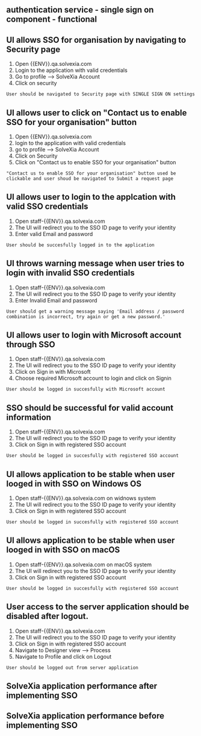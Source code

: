 ## authentication service - single sign on component - functional

## UI allows SSO for organisation by navigating to Security page

1. Open {{ENV}}.qa.solvexia.com
2. Login to the application with valid credentials
3. Go to profile --> SolveXia Account
4. Click on security 

`User should be navigated to Security page with SINGLE SIGN ON settings`

## UI allows user to click on "Contact us to enable SSO for your organisation" button

1. Open {{ENV}}.qa.solvexia.com
2. login to the application with valid credentials
3. go to profile --> SolveXia Account
4. Click on Security 
5. Click on "Contact us to enable SSO for your organisation" button

`"Contact us to enable SSO for your organisation" button used be clickable and user shoud be navigated to Submit a request page`

## UI allows user to login to the applcation with valid SSO credentials

1. Open staff-{{ENV}}.qa.solvexia.com
2. The UI will redirect you to the SSO ID page to verify your identity 
3. Enter valid Email and password

 `User should be succesfully logged in to the application`

## UI throws warning message when user tries to login with invalid SSO credentials
 
1. Open staff-{{ENV}}.qa.solvexia.com
2. The UI will redirect you to the SSO ID page to verify your identity 
3. Enter Invalid Email and password

`User should get a warning message saying 'Email address / password combination is incorrect, try again or get a new password.'`

## UI allows user to login with Microsoft account through SSO

1. Open staff-{{ENV}}.qa.solvexia.com
2. The UI will redirect you to the SSO ID page to verify your identity 
3. Click on Sign in with Microsoft
4. Choose required Microsoft account to login and click on Signin

`User should be logged in succesfully with Microsoft account`

## SSO should be successful for valid account information

1. Open staff-{{ENV}}.qa.solvexia.com
2. The UI will redirect you to the SSO ID page to verify your identity 
3. Click on Sign in with registered SSO account

`User should be logged in succesfully with registered SSO account`

## UI allows application to be stable when user looged in with SSO on Windows OS

1. Open staff-{{ENV}}.qa.solvexia.com on widnows system
2. The UI will redirect you to the SSO ID page to verify your identity 
3. Click on Sign in with registered SSO account

`User should be logged in succesfully with registered SSO account`

## UI allows application to be stable when user looged in with SSO on macOS

1. Open staff-{{ENV}}.qa.solvexia.com on macOS system
2. The UI will redirect you to the SSO ID page to verify your identity 
3. Click on Sign in with registered SSO account

`User should be logged in succesfully with registered SSO account`

## User access to the server application should be disabled after logout.

1. Open staff-{{ENV}}.qa.solvexia.com 
2. The UI will redirect you to the SSO ID page to verify your identity 
3. Click on Sign in with registered SSO account
4. Navigate to Designer view  --> Process
5. Navigate to Profile and click on Logout

`User should be logged out from server application`

## SolveXia application performance after implementing SSO

## SolveXia application performance before implementing SSO

